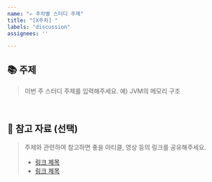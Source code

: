 ```yaml
---
name: "✍️ 주차별 스터디 주제"
title: "[X주차] "
labels: "discussion"
assignees: ''

---
```


## 📚 주제
> 이번 주 스터디 주제를 입력해주세요. 예) JVM의 메모리 구조

<br>

## 🔗 참고 자료 (선택)
> 주제와 관련하여 참고하면 좋을 아티클, 영상 등의 링크를 공유해주세요.
> - [링크 제목](URL)
> - [링크 제목](URL)
